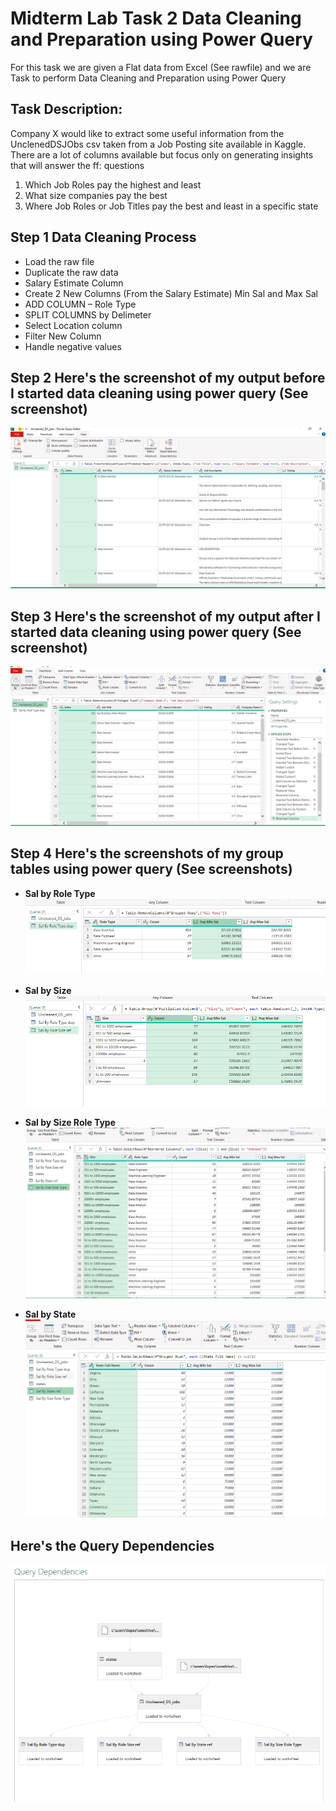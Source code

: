 # Midterm Lab Task 2 Data Cleaning and Preparation using Power Query

For this task we are given a Flat data from Excel (See rawfile) and we are Task to perform Data Cleaning and Preparation using Power Query

## Task Description:
Company X would like to extract some useful information from the UnclenedDSJObs csv taken
from a Job Posting site available in Kaggle. There are a lot of columns available but focus only
on generating insights that will answer the ff: questions
1. Which Job Roles pay the highest and least
2. What size companies pay the best
3. Where Job Roles or Job Titles pay the best and least in a specific state

## Step 1 Data Cleaning Process
- Load the raw file
- Duplicate the raw data
- Salary Estimate Column
- Create 2 New Columns (From the Salary Estimate) Min Sal and Max Sal
- ADD COLUMN – Role Type
- SPLIT COLUMNS by Delimeter
- Select Location column
- Filter New Column
- Handle negative values
## Step 2 Here's the screenshot of my output before I started data cleaning using power query (See screenshot)
![Sample Output](images/uncleaned.png)
## Step 3 Here's the screenshot of my output after I started data cleaning using power query (See screenshot)
![Sample Output](images/cleaned.png)
## Step 4 Here's the screenshots of my group tables using power query (See screenshots)
- **Sal by Role Type**
![Sample Output](images/roletype.png)

- **Sal by Size**
![Sample Output](images/sizeref.png)

- **Sal by Size Role Type**
![Sample Output](images/sizeroletype.png)

- **Sal by State**
![Sample Output](images/stateref.png)

## Here's the Query Dependencies
![Sample Output](images/query.png)
